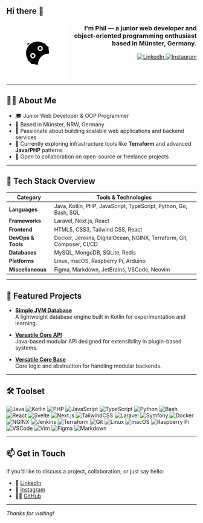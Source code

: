 <h2 align="left">Hi there 👋</h2>

<img align="left" height="150" src="robot.png" alt="Profile illustration" />

<h3 align="right">I'm Phil — a junior web developer and object-oriented programming enthusiast based in Münster, Germany.</h3>

<div align="right">
  <a href="https://www.linkedin.com/in/philleonkersting" target="_blank">
    <img src="https://raw.githubusercontent.com/maurodesouza/profile-readme-generator/master/src/assets/icons/social/linkedin/default.svg" width="52" height="40" alt="LinkedIn" />
  </a>
  <a href="https://instagram.com/softwarebuilds" target="_blank">
    <img src="https://raw.githubusercontent.com/maurodesouza/profile-readme-generator/master/src/assets/icons/social/instagram/default.svg" width="52" height="40" alt="Instagram" />
  </a>
</div>

<br clear="both" />

---

## 🧑‍💻 About Me

- 🎓 Junior Web Developer & OOP Programmer  
- 📍 Based in Münster, NRW, Germany  
- 🚀 Passionate about building scalable web applications and backend services  
- 🔧 Currently exploring infrastructure tools like **Terraform** and advanced **Java/PHP** patterns  
- 🤝 Open to collaboration on open-source or freelance projects

---

## 🧭 Tech Stack Overview

| Category           | Tools & Technologies |
|--------------------|----------------------|
| **Languages**      | Java, Kotlin, PHP, JavaScript, TypeScript, Python, Go, Bash, SQL |
| **Frameworks**     | Laravel, Next.js, React |
| **Frontend**       | HTML5, CSS3, Tailwind CSS, React |
| **DevOps & Tools** | Docker, Jenkins, DigitalOcean, NGINX, Terraform, Git, Composer, CI/CD |
| **Databases**      | MySQL, MongoDB, SQLite, Redis |
| **Platforms**      | Linux, macOS, Raspberry Pi, Arduino |
| **Miscellaneous**  | Figma, Markdown, JetBrains, VSCode, Neovim |

---

## 🚀 Featured Projects

- [**Simple JVM Database**](https://github.com/software-builds/SimpleDatabase/jvm-database)  
  A lightweight database engine built in Kotlin for experimentation and learning.

- [**Versatile Core API**](https://github.com/software-builds/versatile-core/vc-core-api)  
  Java-based modular API designed for extensibility in plugin-based systems.

- [**Versatile Core Base**](https://github.com/software-builds/versatile-core/vc-core-base)  
  Core logic and abstraction for handling modular backends.

---

## 🛠 Toolset

<div align="left">
  <!-- Languages -->
  <img src="https://cdn.jsdelivr.net/gh/devicons/devicon/icons/java/java-original.svg" height="30" alt="Java" />
  <img src="https://cdn.jsdelivr.net/gh/devicons/devicon/icons/kotlin/kotlin-original.svg" height="30" alt="Kotlin" />
  <img src="https://cdn.jsdelivr.net/gh/devicons/devicon/icons/php/php-original.svg" height="30" alt="PHP" />
  <img src="https://cdn.jsdelivr.net/gh/devicons/devicon/icons/javascript/javascript-original.svg" height="30" alt="JavaScript" />
  <img src="https://cdn.jsdelivr.net/gh/devicons/devicon/icons/typescript/typescript-original.svg" height="30" alt="TypeScript" />
  <img src="https://cdn.jsdelivr.net/gh/devicons/devicon/icons/python/python-original.svg" height="30" alt="Python" />
  <img src="https://cdn.jsdelivr.net/gh/devicons/devicon/icons/bash/bash-original.svg" height="30" alt="Bash" />

  <!-- Frameworks / Tools -->
  <img src="https://cdn.jsdelivr.net/gh/devicons/devicon/icons/react/react-original.svg" height="30" alt="React" />
  <img src="https://cdn.jsdelivr.net/gh/devicons/devicon/icons/svelte/svelte-original.svg" height="30" alt="Svelte" />
  <img src="https://cdn.jsdelivr.net/gh/devicons/devicon/icons/nextjs/nextjs-original.svg" height="30" alt="Next.js" />
  <img src="https://cdn.jsdelivr.net/gh/devicons/devicon/icons/tailwindcss/tailwindcss-original.svg" height="30" alt="TailwindCSS" />
  <img src="https://cdn.jsdelivr.net/gh/devicons/devicon/icons/laravel/laravel-original.svg" height="30" alt="Laravel" />
  <img src="https://cdn.jsdelivr.net/gh/devicons/devicon/icons/symfony/symfony-original.svg" height="30" alt="Symfony" />

  <!-- DevOps -->
  <img src="https://cdn.jsdelivr.net/gh/devicons/devicon/icons/docker/docker-original.svg" height="30" alt="Docker" />
  <img src="https://cdn.jsdelivr.net/gh/devicons/devicon/icons/nginx/nginx-original.svg" height="30" alt="NGINX" />
  <img src="https://cdn.jsdelivr.net/gh/devicons/devicon/icons/jenkins/jenkins-line.svg" height="30" alt="Jenkins" />
  <img src="https://cdn.jsdelivr.net/gh/devicons/devicon/icons/terraform/terraform-original.svg" height="30" alt="Terraform" />
  <img src="https://cdn.jsdelivr.net/gh/devicons/devicon/icons/git/git-original.svg" height="30" alt="Git" />

  <!-- Platforms / Misc -->
  <img src="https://cdn.jsdelivr.net/gh/devicons/devicon/icons/linux/linux-original.svg" height="30" alt="Linux" />
  <img src="https://cdn.jsdelivr.net/gh/devicons/devicon/icons/apple/apple-original.svg" height="30" alt="macOS" />
  <img src="https://cdn.jsdelivr.net/gh/devicons/devicon/icons/raspberrypi/raspberrypi-original.svg" height="30" alt="Raspberry Pi" />
  <img src="https://cdn.jsdelivr.net/gh/devicons/devicon/icons/vscode/vscode-original.svg" height="30" alt="VSCode" />
  <img src="https://cdn.jsdelivr.net/gh/devicons/devicon/icons/vim/vim-original.svg" height="30" alt="Vim" />
  <img src="https://cdn.jsdelivr.net/gh/devicons/devicon/icons/figma/figma-original.svg" height="30" alt="Figma" />
  <img src="https://cdn.jsdelivr.net/gh/devicons/devicon/icons/markdown/markdown-original.svg" height="30" alt="Markdown" />
</div>

---

## 📫 Get in Touch

If you’d like to discuss a project, collaboration, or just say hello:

- 💼 [LinkedIn](https://www.linkedin.com/in/philleonkersting)  
- 📸 [Instagram](https://instagram.com/softwarebuilds)  
- 🧑‍💻 [GitHub](https://github.com/software-builds)

---

_Thanks for visiting!_
